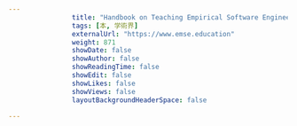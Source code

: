 ---
                title: "Handbook on Teaching Empirical Software Engineering: Online Materials"
                tags: [本, 学術界]
                externalUrl: "https://www.emse.education"
                weight: 871
                showDate: false
                showAuthor: false
                showReadingTime: false
                showEdit: false
                showLikes: false
                showViews: false
                layoutBackgroundHeaderSpace: false
                ---

